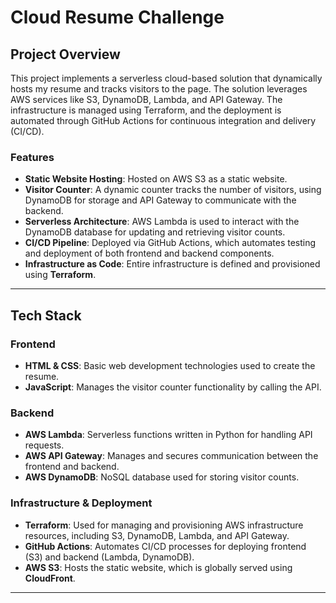 # Cloud Resume Challenge

## Project Overview

This project implements a serverless cloud-based solution that dynamically hosts my resume and tracks visitors to the page. The solution leverages AWS services like S3, DynamoDB, Lambda, and API Gateway. The infrastructure is managed using Terraform, and the deployment is automated through GitHub Actions for continuous integration and delivery (CI/CD).

### Features
- **Static Website Hosting**: Hosted on AWS S3 as a static website.
- **Visitor Counter**: A dynamic counter tracks the number of visitors, using DynamoDB for storage and API Gateway to communicate with the backend.
- **Serverless Architecture**: AWS Lambda is used to interact with the DynamoDB database for updating and retrieving visitor counts.
- **CI/CD Pipeline**: Deployed via GitHub Actions, which automates testing and deployment of both frontend and backend components.
- **Infrastructure as Code**: Entire infrastructure is defined and provisioned using **Terraform**.

---

## Tech Stack

### Frontend
- **HTML & CSS**: Basic web development technologies used to create the resume.
- **JavaScript**: Manages the visitor counter functionality by calling the API.

### Backend
- **AWS Lambda**: Serverless functions written in Python for handling API requests.
- **AWS API Gateway**: Manages and secures communication between the frontend and backend.
- **AWS DynamoDB**: NoSQL database used for storing visitor counts.

### Infrastructure & Deployment
- **Terraform**: Used for managing and provisioning AWS infrastructure resources, including S3, DynamoDB, Lambda, and API Gateway.
- **GitHub Actions**: Automates CI/CD processes for deploying frontend (S3) and backend (Lambda, DynamoDB).
- **AWS S3**: Hosts the static website, which is globally served using **CloudFront**.

---
